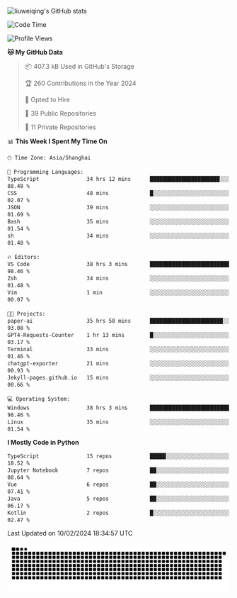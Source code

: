 ![liuweiqing's GitHub stats](https://github-readme-stats.vercel.app/api?username=14790897&show_icons=true&locale=cn&include_all_commits=true&count_private=true)

<!--START_SECTION:waka-->
![Code Time](http://img.shields.io/badge/Code%20Time-742%20hrs%2011%20mins-blue)

![Profile Views](http://img.shields.io/badge/Profile%20Views-36-blue)

**🐱 My GitHub Data** 

> 📦 407.3 kB Used in GitHub's Storage 
 > 
> 🏆 260 Contributions in the Year 2024
 > 
> 💼 Opted to Hire
 > 
> 📜 39 Public Repositories 
 > 
> 🔑 11 Private Repositories 
 > 
📊 **This Week I Spent My Time On** 

```text
🕑︎ Time Zone: Asia/Shanghai

💬 Programming Languages: 
TypeScript               34 hrs 12 mins      ██████████████████████░░░   88.48 % 
CSS                      48 mins             █░░░░░░░░░░░░░░░░░░░░░░░░   02.07 % 
JSON                     39 mins             ░░░░░░░░░░░░░░░░░░░░░░░░░   01.69 % 
Bash                     35 mins             ░░░░░░░░░░░░░░░░░░░░░░░░░   01.54 % 
sh                       34 mins             ░░░░░░░░░░░░░░░░░░░░░░░░░   01.48 % 

🔥 Editors: 
VS Code                  38 hrs 3 mins       █████████████████████████   98.46 % 
Zsh                      34 mins             ░░░░░░░░░░░░░░░░░░░░░░░░░   01.48 % 
Vim                      1 min               ░░░░░░░░░░░░░░░░░░░░░░░░░   00.07 % 

🐱‍💻 Projects: 
paper-ai                 35 hrs 58 mins      ███████████████████████░░   93.08 % 
GPT4-Requests-Counter    1 hr 13 mins        █░░░░░░░░░░░░░░░░░░░░░░░░   03.17 % 
Terminal                 33 mins             ░░░░░░░░░░░░░░░░░░░░░░░░░   01.46 % 
chatgpt-exporter         21 mins             ░░░░░░░░░░░░░░░░░░░░░░░░░   00.93 % 
Jekyll-pages.github.io   15 mins             ░░░░░░░░░░░░░░░░░░░░░░░░░   00.66 % 

💻 Operating System: 
Windows                  38 hrs 3 mins       █████████████████████████   98.46 % 
Linux                    35 mins             ░░░░░░░░░░░░░░░░░░░░░░░░░   01.54 % 
```

**I Mostly Code in Python** 

```text
TypeScript               15 repos            █████░░░░░░░░░░░░░░░░░░░░   18.52 % 
Jupyter Notebook         7 repos             ██░░░░░░░░░░░░░░░░░░░░░░░   08.64 % 
Vue                      6 repos             ██░░░░░░░░░░░░░░░░░░░░░░░   07.41 % 
Java                     5 repos             ██░░░░░░░░░░░░░░░░░░░░░░░   06.17 % 
Kotlin                   2 repos             █░░░░░░░░░░░░░░░░░░░░░░░░   02.47 % 
```




 Last Updated on 10/02/2024 18:34:57 UTC
<!--END_SECTION:waka-->

<picture>
  <source media="(prefers-color-scheme: dark)" srcset="https://raw.githubusercontent.com/14790897/14790897/output/github-contribution-grid-snake-dark.svg" />
  <source media="(prefers-color-scheme: light)" srcset="https://raw.githubusercontent.com/14790897/14790897/output/github-contribution-grid-snake.svg" />
  <img alt="github-snake" src="https://raw.githubusercontent.com/14790897/14790897/output/github-contribution-grid-snake.svg" />
</picture>
